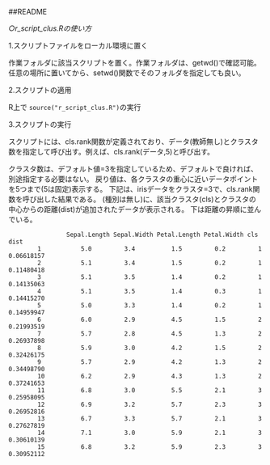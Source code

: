 ##README

*○r_script_clus.Rの使い方*

1.スクリプトファイルをローカル環境に置く

  作業フォルダに該当スクリプトを置く。作業フォルダは、getwd()で確認可能。任意の場所に置いてから、setwd()関数でそのフォルダを指定しても良い。

2.スクリプトの適用

  R上で `source("r_script_clus.R")`の実行

3.スクリプトの実行

  スクリプトには、cls.rank関数が定義されており、データ(教師無し)とクラスタ数を指定して呼び出す。例えば、cls.rank(データ,5)と呼び出す。
 
  クラスタ数は、デフォルト値=3を指定しているため、デフォルトで良ければ、別途指定する必要はない。
  戻り値は、各クラスタの重心に近いデータポイントを5つまで(5は固定)表示する。
  下記は、irisデータをクラスタ=3で、cls.rank関数を呼び出した結果である。
  (種別は無し)に、該当クラスタ(cls)とクラスタの中心からの距離(dist)が追加されたデータが表示される。
  下は距離の昇順に並んでいる。

					Sepal.Length Sepal.Width Petal.Length Petal.Width cls       dist
			1           5.0         3.4          1.5         0.2         1         0.06618157
			2           5.1         3.4          1.5         0.2         1         0.11480418
			3           5.1         3.5          1.4         0.2         1         0.14135063
			4           5.1         3.5          1.4         0.3         1         0.14415270
			5           5.0         3.3          1.4         0.2         1         0.14959947
			6           6.0         2.9          4.5         1.5         2         0.21993519
			7           5.7         2.8          4.5         1.3         2         0.26937898
			8           5.9         3.0          4.2         1.5         2         0.32426175
			9           5.7         2.9          4.2         1.3         2         0.34498790
			10          6.2         2.9          4.3         1.3         2         0.37241653
			11          6.8         3.0          5.5         2.1         3         0.25958095
			12          6.9         3.2          5.7         2.3         3         0.26952816
			13          6.7         3.3          5.7         2.1         3         0.27627819
			14          7.1         3.0          5.9         2.1         3         0.30610139
			15          6.8         3.2          5.9         2.3         3         0.30952112
